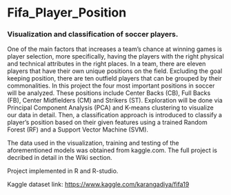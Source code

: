 # Fifa_Player_Position
### Visualization and classification of soccer players.

One of the main factors that increases a team’s chance at winning games is player selection, more specifically, having the players with the right physical and technical attributes in the right places. In a team, there are eleven players that have their own unique positions on the field. Excluding the goal keeping position, there are ten outfield players that can be grouped by their commonalities. In this project the four most important positions in soccer will be analyzed. These positions include Center Backs (CB), Full Backs (FB), Center Midfielders (CM) and Strikers (ST). Exploration will be done via Principal Component Analysis (PCA) and K-means clustering to visualize our data in detail. Then, a classification approach is introduced to classify a player’s position based on their given features using a trained Random Forest (RF) and a Support Vector Machine (SVM).

The data used in the visualization, training and testing of the aforementioned models was obtained from kaggle.com. The full project is decribed in detail in the Wiki section.

Project implemented in R and R-studio.

Kaggle dataset link: https://www.kaggle.com/karangadiya/fifa19

